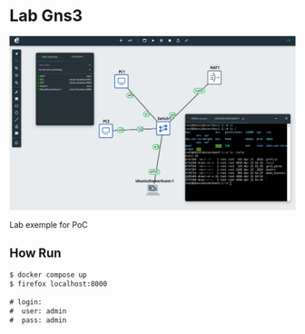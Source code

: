 # Lab Gns3

![WebUI GNS3](./home.png)

Lab exemple for PoC

## How Run

```shell
$ docker compose up
$ firefox localhost:8000

# login:
#  user: admin
#  pass: admin

```